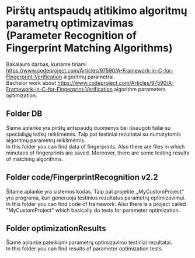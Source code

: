 # Pirštų antspaudų atitikimo algoritmų parametrų optimizavimas (Parameter Recognition of Fingerprint Matching Algorithms)

Bakalauro darbas, kuriame tiriami https://www.codeproject.com/Articles/97590/A-Framework-in-C-for-Fingerprint-Verification algoritmų parametrai.<br />
Bachelor work about https://www.codeproject.com/Articles/97590/A-Framework-in-C-for-Fingerprint-Verification algorithm parameters optimization.

## Folder DB

Šiame aplanke yra pirštų antspaudų duomenys bei išsaugoti failai su specialiųjų taškų reikšmėmis. Taip pat testiniai rezultatai su numatytomis algoritmų parametrų reikšmėmis.<br />
In this folder you can find data of fingerprints. Also there are files in which minutaes of fingerprints are saved. Moreover, there are some testing results of matching algorithms.

## Folder code/FingerprintRecognition v2.2

Šitame aplanke yra sistemos kodas. Taip pat projekte ,,MyCustomProject" yra programa, kuri generuoja testinius rezultatus parametrų optimizavimui.<br />
In this folder you can find code of framework. Also there is a project called "MyCustomProject" which basically do tests for parameter optimization.

## Folder optimizationResults

Šiame aplanke pateikiami parametrų optimizavimo testiniai rezultatai.<br />
In this folder you can find results of parameter optimization tests.

